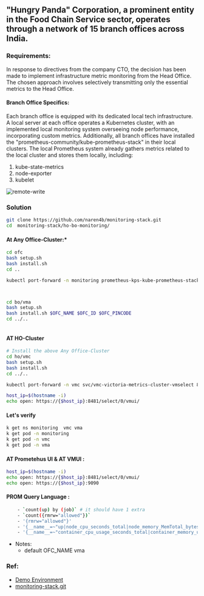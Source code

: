 ## "Hungry Panda" Corporation, a prominent entity in the Food Chain Service sector, operates through a network of 15 branch offices across India.

### Requirements:

In response to directives from the company CTO, the decision has been made to implement infrastructure metric monitoring from the Head Office. The chosen approach involves selectively transmitting only the essential metrics to the Head Office.

#### Branch Office Specifics:

Each branch office is equipped with its dedicated local tech infrastructure.
A local server at each office operates a Kubernetes cluster, with an implemented local monitoring system overseeing node performance, incorporating custom metrics.
Additionally, all branch offices have installed the "prometheus-community/kube-prometheus-stack" in their local clusters. The local Prometheus system already gathers metrics related to the local cluster and stores them locally, including:

1. kube-state-metrics
2. node-exporter
3. kubelet

![remote-write](https://github.com/naren4b/monitoring-stack/assets/3488520/cac0fa48-c907-476d-b0f3-7d314e516db9)

### Solution

```bash
git clone https://github.com/naren4b/monitoring-stack.git
cd  monitoring-stack/ho-bo-monitoring/
```

#### At Any Office-Cluster:\*

```bash
cd ofc
bash setup.sh
bash install.sh
cd ..

kubectl port-forward -n monitoring prometheus-kps-kube-prometheus-stack-prometheus-0 9090 --address 0.0.0.0 &>/dev/null &



cd bo/vma
bash setup.sh
bash install.sh $OFC_NAME $OFC_ID $OFC_PINCODE
cd ../..



```

#### AT HO-Cluster

```bash
# Install the above Any Office-Cluster
cd ho/vmc
bash setup.sh
bash install.sh
cd ../..

kubectl port-forward -n vmc svc/vmc-victoria-metrics-cluster-vmselect 8481 --address 0.0.0.0 &>/dev/null &

host_ip=$(hostname -i)
echo open: https://{$host_ip}:8481/select/0/vmui/

```

#### Let's verify

```bash
k get ns monitoring  vmc vma
k get pod -n monitoring
k get pod -n vmc
k get pod -n vma
```

#### AT Prometehus UI & AT VMUI :

```bash
host_ip=$(hostname -i)
echo open: https://{$host_ip}:8481/select/0/vmui/
echo open: https://{$host_ip}:9090
```

#### PROM Query Language :

```bash
    - `count(up) by (job)` # it should have 1 extra
    - `count({rmrw="allowed"})`
    - '{rmrw="allowed"}'
    - '{__name__=~"up|node_cpu_seconds_total|node_memory_MemTotal_bytes|node_memory_MemAvailable_bytes|node_filesystem_free_bytes"}'
    - '{__name__=~"container_cpu_usage_seconds_total|container_memory_usage_bytes|container_memory_working_set_bytes|container_network_receive_bytes_total|container_network_transmit_bytes_total|container_cpu_cfs_throttled_seconds_total"}'
```

- Notes:
  - default OFC_NAME vma

### Ref:

- [Demo Environment](https://killercoda.com/killer-shell-cks/scenario/container-namespaces-docker)
- [monitoring-stack.git](https://github.com/naren4b/monitoring-stack/tree/main/ho-bo-monitoring)

```

```
